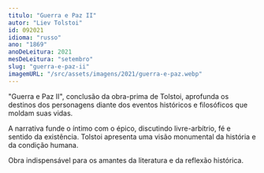 ```yaml
---
titulo: "Guerra e Paz II"
autor: "Liev Tolstoi"
id: 092021
idioma: "russo"
ano: "1869"
anoDeLeitura: 2021
mesDeLeitura: "setembro"
slug: "guerra-e-paz-ii"
imagemURL: "/src/assets/imagens/2021/guerra-e-paz.webp"
---
```


"Guerra e Paz II", conclusão da obra-prima de Tolstoi, aprofunda os destinos dos personagens diante dos eventos históricos e filosóficos que moldam suas vidas.

A narrativa funde o íntimo com o épico, discutindo livre-arbítrio, fé e sentido da existência. Tolstoi apresenta uma visão monumental da história e da condição humana.

Obra indispensável para os amantes da literatura e da reflexão histórica.
